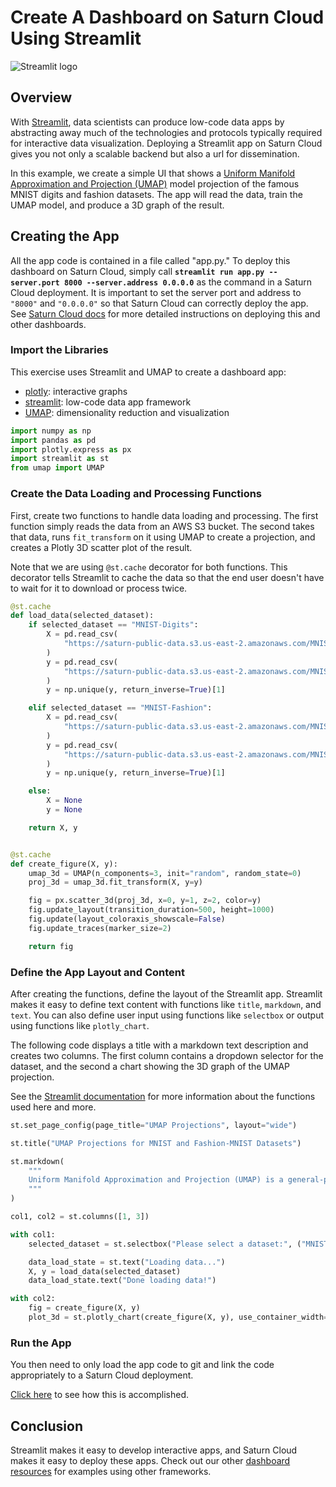 # Create A Dashboard on Saturn Cloud Using Streamlit

![Streamlit logo](https://saturn-public-assets.s3.us-east-2.amazonaws.com/example-resources/streamlit-logo.png "doc-image")

## Overview
With [Streamlit](https://streamlit.io/), data scientists can produce low-code data apps by abstracting away much of the technologies and protocols typically required for interactive data visualization. Deploying a Streamlit app on Saturn Cloud gives you not only a scalable backend but also a url for dissemination.

In this example, we create a simple UI that shows a [Uniform Manifold Approximation and Projection (UMAP)](https://umap-learn.readthedocs.io/en/latest/) model projection of the famous MNIST digits and fashion datasets. The app will read the data, train the UMAP model, and produce a 3D graph of the result.

## Creating the App
All the app code is contained in a file called "app.py." To deploy this dashboard on Saturn Cloud, simply call **`streamlit run app.py --server.port 8000 --server.address 0.0.0.0`** as the command in a Saturn Cloud deployment. It is important to set the server port and address to `"8000"` and `"0.0.0.0"` so that Saturn Cloud can correctly deploy the app. See [Saturn Cloud docs](https://saturncloud.io/docs/examples/dashboards/dashboard/) for more detailed instructions on deploying this and other dashboards.

### Import the Libraries

This exercise uses Streamlit and UMAP to create a dashboard app:
* [plotly](https://plotly.com/python/): interactive graphs
* [streamlit](https://github.com/streamlit/streamlit): low-code data app framework
* [UMAP](https://umap-learn.readthedocs.io/en/latest/): dimensionality reduction and visualization

``` python
import numpy as np
import pandas as pd
import plotly.express as px
import streamlit as st
from umap import UMAP
```

### Create the Data Loading and Processing Functions
First, create two functions to handle data loading and processing. The first function simply reads the data from an AWS S3 bucket. The second takes that data, runs `fit_transform` on it using UMAP to create a projection, and creates a Plotly 3D scatter plot of the result.

Note that we are using `@st.cache` decorator for both functions. This decorator tells Streamlit to cache the data so that the end user doesn't have to wait for it to download or process twice.

``` python
@st.cache
def load_data(selected_dataset):
    if selected_dataset == "MNIST-Digits":
        X = pd.read_csv(
            "https://saturn-public-data.s3.us-east-2.amazonaws.com/MNIST-1000/mnist-1000-input.csv"
        )
        y = pd.read_csv(
            "https://saturn-public-data.s3.us-east-2.amazonaws.com/MNIST-1000/mnist-1000-labels.csv"
        )
        y = np.unique(y, return_inverse=True)[1]

    elif selected_dataset == "MNIST-Fashion":
        X = pd.read_csv(
            "https://saturn-public-data.s3.us-east-2.amazonaws.com/MNIST-1000/fashion-1000-input.csv"
        )
        y = pd.read_csv(
            "https://saturn-public-data.s3.us-east-2.amazonaws.com/MNIST-1000/fashion-1000-labels.csv"
        )
        y = np.unique(y, return_inverse=True)[1]

    else:
        X = None
        y = None

    return X, y


@st.cache
def create_figure(X, y):
    umap_3d = UMAP(n_components=3, init="random", random_state=0)
    proj_3d = umap_3d.fit_transform(X, y=y)

    fig = px.scatter_3d(proj_3d, x=0, y=1, z=2, color=y)
    fig.update_layout(transition_duration=500, height=1000)
    fig.update(layout_coloraxis_showscale=False)
    fig.update_traces(marker_size=2)

    return fig
```


### Define the App Layout and Content

After creating the functions, define the layout of the Streamlit app. Streamlit makes it easy to define text content with functions like `title`, `markdown`, and `text`. You can also define user input using functions like `selectbox` or output using functions like `plotly_chart`.

The following code displays a title with a markdown text description and creates two columns. The first column contains a dropdown selector for the dataset, and the second a chart showing the 3D graph of the UMAP projection.

See the [Streamlit documentation](https://docs.streamlit.io/) for more information about the functions used here and more.

``` python
st.set_page_config(page_title="UMAP Projections", layout="wide")

st.title("UMAP Projections for MNIST and Fashion-MNIST Datasets")

st.markdown(
    """
    Uniform Manifold Approximation and Projection (UMAP) is a general-purpose dimension reduction algorithm. Similar to t-distributed stochastic neighbor embedding (t-SNE), you can use UMAP to visualize the relationships between data points. In this example, we are training a three-component UMAP model on MNIST datasets and then displaying the 3D graph of the result. The color of the point in the graph is based on the label. In the resulting graph, blobs of colors show that UMAP clustered data points with similar labels together.
    """
)

col1, col2 = st.columns([1, 3])

with col1:
    selected_dataset = st.selectbox("Please select a dataset:", ("MNIST-Digits", "MNIST-Fashion"))

    data_load_state = st.text("Loading data...")
    X, y = load_data(selected_dataset)
    data_load_state.text("Done loading data!")

with col2:
    fig = create_figure(X, y)
    plot_3d = st.plotly_chart(create_figure(X, y), use_container_width=True)
```


### Run the App

You then need to only load the app code to git and link the code appropriately to a Saturn Cloud deployment. 

[Click here]("https://app.community.saturncloud.org/dash/resources?recipeUrl=https://raw.githubusercontent.com/saturncloud/examples/main/examples/dashboard-dash/.saturn/saturn.json") to see how this is accomplished. 

## Conclusion
Streamlit makes it easy to develop interactive apps, and Saturn Cloud makes it easy to deploy these apps. Check out our other [dashboard resources](https://saturncloud.io/docs/examples/python/production/) for examples using other frameworks.